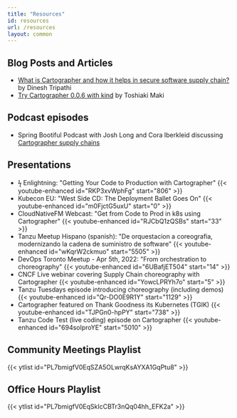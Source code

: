 ```yaml
---
title: "Resources"
id: resources
url: /resources
layout: common
---
```


## Blog Posts and Articles

- [What is Cartographer and how it helps in secure software supply chain?](https://mappslearning.com/2021/10/10/what-is-cartographer-and-how-it-helps-in-secure-software-supply-chain-quick-introduction/)
  by Dinesh Tripathi
- [Try Cartographer 0.0.6 with kind](https://ik.am/entries/668) by Toshiaki Maki

## Podcast episodes

- Spring Bootiful Podcast with Josh Long and Cora Iberkleid discussing
  [Cartographer supply chains](https://spring.io/blog/2022/06/09/a-bootiful-podcast-kubernetes-legend-and-friend-cora-iberkleid-on-tanzu-cartographer-and-more)

## Presentations

- ϟ Enlightning: "Getting Your Code to Production with Cartographer"
  {{< youtube-enhanced id="RKP3xvWphFg" start="806" >}}
- Kubecon EU: "West Side CD: The Deployment Ballet Goes On" {{< youtube-enhanced id="m0FjctG5uxU" start="0" >}}
- CloudNativeFM Webcast: "Get from Code to Prod in k8s using Cartographer"
  {{< youtube-enhanced id="RJCbQ1zQSBs" start="33" >}}
- Tanzu Meetup Hispano (spanish): "De orquestacion a coreografia, modernizando la cadena de suministro de software"
  {{< youtube-enhanced id="wKqrW2ckmuo" start="5505" >}}
- DevOps Toronto Meetup - Apr 5th, 2022: "From orchestration to choreography"
  {{< youtube-enhanced id="6UBafjET504" start="14" >}}
- CNCF Live webinar covering Supply Chain choreography with Cartographer
  {{< youtube-enhanced id="YowcLPRYh7o" start="5" >}}
- Tanzu Tuesdays episode introducing choreography (including demos)
  {{< youtube-enhanced id="Qr-DO0E9R1Y" start="1129" >}}
- Cartographer featured on Thank Goodness its Kubernetes (TGIK) {{< youtube-enhanced id="TJPGn0-hpPY" start="738" >}}
- Tanzu Code Test (live coding) episode on Cartographer {{< youtube-enhanced id="694soIproYE" start="5010" >}}

## Community Meetings Playlist

{{< ytlist id="PL7bmigfV0EqSZA5OLwrqKsAYXA1GqPtu8" >}}

## Office Hours Playlist

{{< ytlist id="PL7bmigfV0EqSkIcCBTr3nQq04hh_EFK2a" >}}

